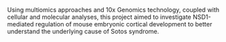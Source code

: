 Using multiomics approaches and 10x Genomics technology, coupled with cellular and molecular analyses, this project aimed to investigate NSD1-mediated regulation of mouse embryonic cortical development to better understand the underlying cause of Sotos syndrome.
